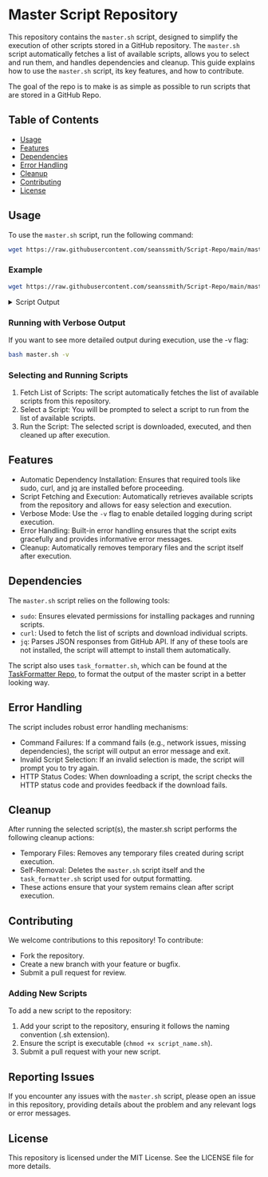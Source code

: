 # Master Script Repository

This repository contains the `master.sh` script, designed to simplify the execution of other scripts stored in a GitHub repository. The `master.sh` script automatically fetches a list of available scripts, allows you to select and run them, and handles dependencies and cleanup. This guide explains how to use the `master.sh` script, its key features, and how to contribute.

The goal of the repo is to make is as simple as possible to run scripts that are stored in a GitHub Repo.

## Table of Contents

- [Usage](#usage)
- [Features](#features)
- [Dependencies](#dependencies)
- [Error Handling](#error-handling)
- [Cleanup](#cleanup)
- [Contributing](#contributing)
- [License](#license)

## Usage

To use the `master.sh` script, run the following command:

```bash
wget https://raw.githubusercontent.com/seanssmith/Script-Repo/main/master.sh -O master.sh && bash master.sh
```

### Example

```bash
wget https://raw.githubusercontent.com/seanssmith/Script-Repo/main/master.sh -O master.sh && bash master.sh
```

<details>
  <summary>Script Output</summary>
  
```bash
Fetching list of available scripts from GitHub repository...

Available scripts:
1) Bootstrap		     3) Testing/test.sh		  5) script-template.sh
2) Scripts/lxc-bootstrap.sh  4) master.sh		  6) Quit
#? 3

Function: Example Function 1 - Status: Finished ✔
Output:
This is example function 1. ✔

Function: Example Function 2 - Status: Finished ✔
Output:
This is example function 2.
Done ✔

Function: Example Function 3 - Status: Error ✘
Output:
This is example function 3 and it will fail. ✘

Cleaned up ✔
Function: Test Reconfiguring - Status: Running...
Question? (y/n): t
Invalid choice.
Question? (y/n): y
Function: Test Reconfiguring - Status: Finished ✔

Function: Cleaning up - Status: Finished ✔
Output:
Deleted master script...
Cleaned up ✔


Test Script encountered errors!


Script interrupted or an error occurred
Would you like to run more scripts? (y/n)
n

```

</details>

### Running with Verbose Output

If you want to see more detailed output during execution, use the -v flag:

```bash
bash master.sh -v
```

### Selecting and Running Scripts

1. Fetch List of Scripts: The script automatically fetches the list of available scripts from this repository.
2. Select a Script: You will be prompted to select a script to run from the list of available scripts.
3. Run the Script: The selected script is downloaded, executed, and then cleaned up after execution.


## Features

- Automatic Dependency Installation: Ensures that required tools like sudo, curl, and jq are installed before proceeding.
- Script Fetching and Execution: Automatically retrieves available scripts from the repository and allows for easy selection and execution.
- Verbose Mode: Use the `-v` flag to enable detailed logging during script execution.
- Error Handling: Built-in error handling ensures that the script exits gracefully and provides informative error messages.
- Cleanup: Automatically removes temporary files and the script itself after execution.


## Dependencies

The `master.sh` script relies on the following tools:

- `sudo`: Ensures elevated permissions for installing packages and running scripts.
- `curl`: Used to fetch the list of scripts and download individual scripts.
- `jq`: Parses JSON responses from GitHub API.
If any of these tools are not installed, the script will attempt to install them automatically.

The script also uses `task_formatter.sh`, which can be found at the [TaskFormatter Repo](https://github.com/seanssmith/TaskFormatter/blob/main/bash_task_formatter/task_formatter.sh), to format the output of the master script in a better looking way. 

## Error Handling

The script includes robust error handling mechanisms:

- Command Failures: If a command fails (e.g., network issues, missing dependencies), the script will output an error message and exit.
- Invalid Script Selection: If an invalid selection is made, the script will prompt you to try again.
- HTTP Status Codes: When downloading a script, the script checks the HTTP status code and provides feedback if the download fails.

## Cleanup

After running the selected script(s), the master.sh script performs the following cleanup actions:

- Temporary Files: Removes any temporary files created during script execution.
- Self-Removal: Deletes the `master.sh` script itself and the `task_formatter.sh` script used for output formatting.
- These actions ensure that your system remains clean after script execution.

## Contributing

We welcome contributions to this repository! To contribute:

- Fork the repository.
- Create a new branch with your feature or bugfix.
- Submit a pull request for review.

### Adding New Scripts
To add a new script to the repository:

1. Add your script to the repository, ensuring it follows the naming convention (.sh extension).
2. Ensure the script is executable (`chmod +x script_name.sh`).
3. Submit a pull request with your new script.

## Reporting Issues
If you encounter any issues with the `master.sh` script, please open an issue in this repository, providing details about the problem and any relevant logs or error messages.

## License

This repository is licensed under the MIT License. See the LICENSE file for more details.